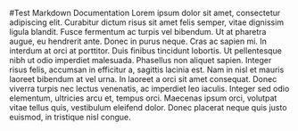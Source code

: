 #Test Markdown Documentation
Lorem ipsum dolor sit amet, consectetur adipiscing elit. Curabitur dictum risus sit amet felis semper, vitae dignissim ligula blandit. Fusce fermentum ac turpis vel bibendum. Ut at pharetra augue, eu hendrerit ante. Donec in purus neque. Cras ac sapien mi. In interdum at orci at porttitor. Duis finibus tincidunt lobortis. Ut pellentesque nibh ut odio imperdiet malesuada. Phasellus non aliquet sapien. Integer risus felis, accumsan in efficitur a, sagittis lacinia est. Nam in nisl et mauris laoreet bibendum at vel urna. In laoreet a orci sit amet consequat. Donec viverra turpis nec lectus venenatis, ac imperdiet leo iaculis. Integer sed odio elementum, ultricies arcu et, tempus orci. Maecenas ipsum orci, volutpat vitae tellus quis, vestibulum eleifend dolor. Donec placerat neque quis justo euismod, in tristique nisl congue.
